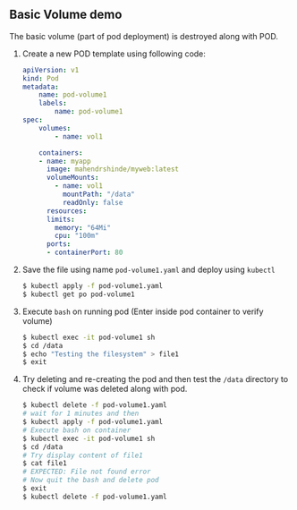 ## Basic Volume demo

The basic volume (part of pod deployment) is destroyed along with POD.

1.  Create a new POD template using following code:

    ```yaml
    apiVersion: v1
    kind: Pod
    metadata:
        name: pod-volume1
        labels:
            name: pod-volume1
    spec:
        volumes:
            - name: vol1

        containers:
        - name: myapp
          image: mahendrshinde/myweb:latest
          volumeMounts:
            - name: vol1
              mountPath: "/data"
              readOnly: false
          resources:
          limits:
            memory: "64Mi"
            cpu: "100m"
          ports:
          - containerPort: 80
    ```

2.  Save the file using name `pod-volume1.yaml` and deploy using `kubectl`

    ```bash
    $ kubectl apply -f pod-volume1.yaml
    $ kubectl get po pod-volume1
    ```

3.  Execute `bash` on running pod (Enter inside pod container to verify volume)

    ```bash
    $ kubectl exec -it pod-volume1 sh
    $ cd /data
    $ echo "Testing the filesystem" > file1
    $ exit
    ```

4.  Try deleting and re-creating the pod and then test the `/data` directory to check if volume was deleted along with pod.

    ```bash
    $ kubectl delete -f pod-volume1.yaml
    # wait for 1 minutes and then
    $ kubectl apply -f pod-volume1.yaml
    # Execute bash on container 
    $ kubectl exec -it pod-volume1 sh
    $ cd /data
    # Try display content of file1
    $ cat file1
    # EXPECTED: File not found error
    # Now quit the bash and delete pod
    $ exit
    $ kubectl delete -f pod-volume1.yaml
    ```